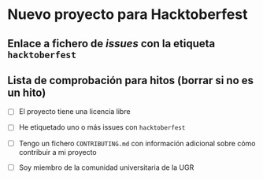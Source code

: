 # Nuevo proyecto para Hacktoberfest

## Enlace a fichero de *issues* con la etiqueta `hacktoberfest`

<sustituye esto por un enlace a los issues de tu proyecto>

## Lista de comprobación para hitos (borrar si no es un hito)

* [ ] El proyecto tiene una licencia libre
* [ ] He etiquetado uno o más issues con `hacktoberfest`
* [ ] Tengo un fichero `CONTRIBUTING.md` con información adicional
  sobre cómo contribuir a mi proyecto
* [ ] Soy miembro de la comunidad universitaria de la UGR



